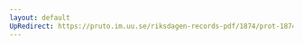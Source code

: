 ```yaml
---
layout: default
UpRedirect: https://pruto.im.uu.se/riksdagen-records-pdf/1874/prot-1874--ak--122/prot-1874--ak--122_000.pdf
---
```

